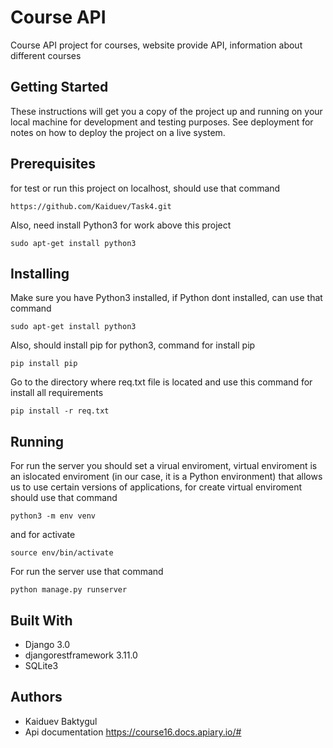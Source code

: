 # Course API
Course API project for courses, website provide API, information about different courses
## Getting Started
These instructions will get you a copy of the project up and running on your local machine for development and testing purposes. See deployment for notes on how to deploy the project on a live system.
## Prerequisites
for test or run this project on localhost, should use that command

`https://github.com/Kaiduev/Task4.git`

Also, need install Python3 for work above this project

`sudo apt-get install python3`
## Installing
Make sure you have Python3 installed, if Python dont installed, can use that command 

`sudo apt-get install python3`

Also, should install pip for python3, command for install pip

`pip install pip`

Go to the directory where req.txt file is located and use this command for install all requirements

`pip install -r req.txt`

## Running

For run the server you should set a virual enviroment, virtual enviroment is an islocated enviroment (in our case, it is a Python environment) that allows us to use certain versions of applications, 
for create virtual enviroment should use that command

`python3 -m env venv`

and for activate

`source env/bin/activate`

For run the server use that command

`python manage.py runserver`

## Built With
+ Django 3.0
+ djangorestframework 3.11.0
+ SQLite3

## Authors
+ Kaiduev Baktygul
+ Api documentation https://course16.docs.apiary.io/#
